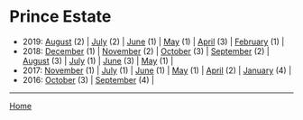 # Prince Estate

  * 2019: 
      [August](./prince-estate-2019-08.md) (2) | 
      [July](./prince-estate-2019-07.md) (2) | 
      [June](./prince-estate-2019-06.md) (1) | 
      [May](./prince-estate-2019-05.md) (1) | 
      [April](./prince-estate-2019-04.md) (3) | 
      [February](./prince-estate-2019-02.md) (1) | 
  * 2018: 
      [December](./prince-estate-2018-12.md) (1) | 
      [November](./prince-estate-2018-11.md) (2) | 
      [October](./prince-estate-2018-10.md) (3) | 
      [September](./prince-estate-2018-09.md) (2) | 
      [August](./prince-estate-2018-08.md) (3) | 
      [July](./prince-estate-2018-07.md) (1) | 
      [June](./prince-estate-2018-06.md) (3) | 
      [May](./prince-estate-2018-05.md) (1) | 
  * 2017: 
      [November](./prince-estate-2017-11.md) (1) | 
      [July](./prince-estate-2017-07.md) (1) | 
      [June](./prince-estate-2017-06.md) (1) | 
      [May](./prince-estate-2017-05.md) (1) | 
      [April](./prince-estate-2017-04.md) (2) | 
      [January](./prince-estate-2017-01.md) (4) | 
  * 2016: 
      [October](./prince-estate-2016-10.md) (3) | 
      [September](./prince-estate-2016-09.md) (4) | 

----

[Home](../)
